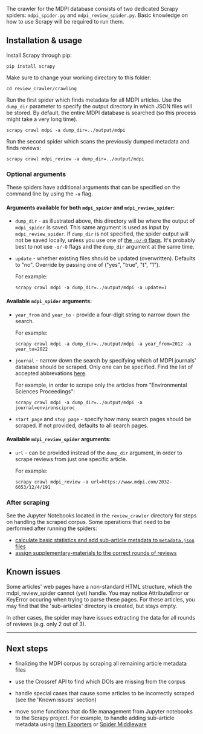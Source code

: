 The crawler for the MDPI database consists of two dedicated Scrapy spiders: `mdpi_spider.py` and `mdpi_review_spider.py`. Basic knowledge on how to use Scrapy will be required to run them.

## Installation & usage

Install Scrapy through pip:

```pip install scrapy```

Make sure to change your working directory to this folder:

```cd review_crawler/crawling```

Run the first spider which finds metadata for all MDPI articles. Use the `dump_dir` parameter to specify the output directory in which JSON files will be stored. By default, the entire MDPI database is searched (so this process might take a very long time).

```scrapy crawl mdpi -a dump_dir=../output/mdpi```

Run the second spider which scans the previously dumped metadata and finds reviews:

```scrapy crawl mdpi_review -a dump_dir=../output/mdpi```

### Optional arguments

These spiders have additional arguments that can be specified on the command line by using the `-a` flag.

#### Arguments available for both `mdpi_spider` and `mdpi_review_spider`:

- `dump_dir` - as illustrated above, this directory will be where the output of `mdpi_spider` is saved. This same argument is used as input by `mdpi_review_spider`. If `dump_dir` is not specified, the spider output will not be saved locally, unless you use one of [the `-o/-O` flags](https://docs.scrapy.org/en/latest/topics/commands.html#crawl). It's probably best to not use `-o/-O` flags and the `dump_dir` argument at the same time.

- `update` - whether existing files should be updated (overwritten). Defaults to "no". Override by passing one of ("yes", "true", "t", "1"). 

  For example:

  ```scrapy crawl mdpi -a dump_dir=../output/mdpi -a update=1```

#### Available `mdpi_spider` arguments:

- `year_from` and `year_to` - provide a four-digit string to narrow down the search. 

  For example: 

  ```scrapy crawl mdpi -a dump_dir=../output/mdpi -a year_from=2012 -a year_to=2022```

- `journal` - narrow down the search by specifying which of MDPI journals' database should be scraped. Only one can be specified. Find the list of accepted abbrevations [here](../scraped/mdpi/journals.json). 

  For example, in order to scrape only the articles from "Environmental Sciences Proceedings": 

  ```scrapy crawl mdpi -a dump_dir=../output/mdpi -a journal=environsciproc```

- `start_page` and `stop_page` - specify how many search pages should be scraped. If not provided, defaults to all search pages.


#### Available `mdpi_review_spider` arguments:

- `url` - can be provided instead of the `dump_dir` argument, in order to scrape reviews from just one specific article.

  For example:

  ```scrapy crawl mdpi_review -a url=https://www.mdpi.com/2032-6653/12/4/191```

### After scraping

See the Jupyter Notebooks located in the `review_crawler` directory for steps on handling the scraped corpus. Some operations that need to be performed after running the spiders:

- [calculate basic statistics and add sub-article metadata to `metadata.json` files](../file_management.ipynb)
- [assign supplementary-materials to the correct rounds of reviews](../fix_suppms.ipynb)

## Known issues

Some articles' web pages have a non-standard HTML structure, which the mdpi_review_spider cannot (yet) handle. You may notice AttributeError or KeyError occuring when trying to parse these pages. For these articles, you may find that the 'sub-articles' directory is created, but stays empty.

In other cases, the spider may have issues extracting the data for all rounds of reviews (e.g. only 2 out of 3).
____


## Next steps

- finalizing the MDPI corpus by scraping all remaining article metadata files

- use the Crossref API to find which DOIs are missing from the corpus

- handle special cases that cause some articles to be incorrectly scraped (see the 'Known issues' section)

- move some functions that do file management from Jupyter notebooks to the Scrapy project. For example, to handle adding sub-article metadata using [Item Exporters](https://docs.scrapy.org/en/latest/topics/exporters.html) or [Spider Middleware](https://docs.scrapy.org/en/latest/topics/spider-middleware.html)
